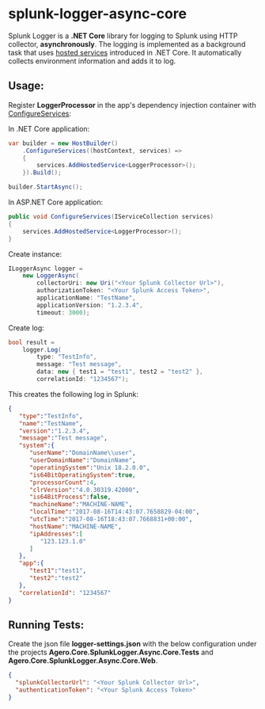 # splunk-logger-async-core

Splunk Logger is a **.NET Core** library for logging to Splunk using HTTP collector, **asynchronously**. The logging is implemented as a background task that uses [hosted services](https://docs.microsoft.com/en-us/aspnet/core/fundamentals/host/?view=aspnetcore-2.1) introduced in .NET Core. It automatically collects environment information and adds it to log.

## Usage:

Register **LoggerProcessor** in the app's dependency injection container with [ConfigureServices](https://docs.microsoft.com/en-us/aspnet/core/fundamentals/host/generic-host?view=aspnetcore-2.1#configureservices):

In .NET Core application:
```csharp
var builder = new HostBuilder()
	.ConfigureServices((hostContext, services) =>
	{
		services.AddHostedService<LoggerProcessor>();
	}).Build();

builder.StartAsync();
```

In ASP.NET Core application:
```csharp
public void ConfigureServices(IServiceCollection services)
{
	services.AddHostedService<LoggerProcessor>();
}
```

Create instance:
```csharp
ILoggerAsync logger = 
    new LoggerAsync(
        collectorUri: new Uri("<Your Splunk Collector Url>"), 
        authorizationToken: "<Your Splunk Access Token>", 
        applicationName: "TestName", 
        applicationVersion: "1.2.3.4", 
        timeout: 3000);
```
Create log:
```csharp
bool result = 
    logger.Log(
        type: "TestInfo", 
        message: "Test message", 
        data: new { test1 = "test1", test2 = "test2" },
        correlationId: "1234567");	
```

This creates the following log in Splunk:

```json
{  
   "type":"TestInfo",
   "name":"TestName",
   "version":"1.2.3.4",
   "message":"Test message",
   "system":{  
      "userName":"DomainName\\user",
      "userDomainName":"DomainName",
      "operatingSystem":"Unix 18.2.0.0",
      "is64BitOperatingSystem":true,
      "processorCount":4,
      "clrVersion":"4.0.30319.42000",
      "is64BitProcess":false,
      "machineName":"MACHINE-NAME",
      "localTime":"2017-08-16T14:43:07.7658829-04:00",
      "utcTime":"2017-08-16T18:43:07.7668831+00:00",
      "hostName":"MACHINE-NAME",
      "ipAddresses":[  
         "123.123.1.0"
      ]
   },
   "app":{  
      "test1":"test1",
      "test2":"test2"
   },
   "correlationId": "1234567"
}
```

## Running Tests:

Create the json file **logger-settings.json** with the below configuration under the projects **Agero.Core.SplunkLogger.Async.Core.Tests** and **Agero.Core.SplunkLogger.Async.Core.Web**.

```json
{
  "splunkCollectorUrl": "<Your Splunk Collector Url>",
  "authenticationToken": "<Your Splunk Access Token>"
}
```